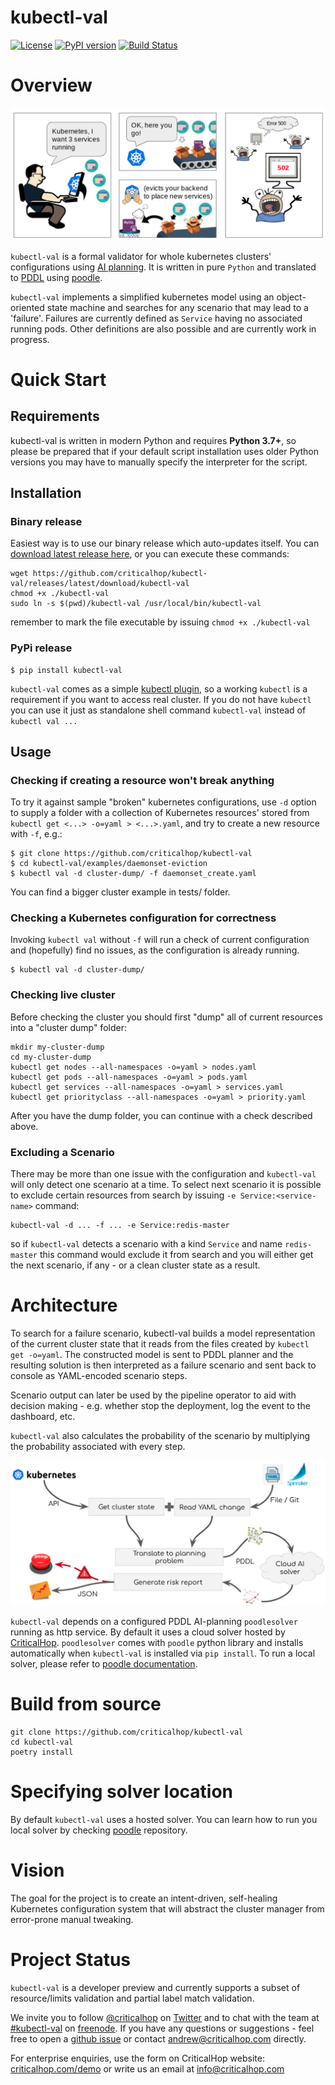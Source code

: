 # kubectl-val

[![License](https://img.shields.io/badge/License-Apache%202.0-blue.svg)](https://opensource.org/licenses/Apache-2.0) [![PyPI version](https://badge.fury.io/py/kubectl-val.svg)](https://badge.fury.io/py/kubectl-val) [![Build Status](https://travis-ci.org/criticalhop/kubectl-val.svg?branch=master)](https://travis-ci.org/criticalhop/kubectl-val)

# Overview

![kubernetes evicts](doc/img/kubernetes-evicts.png)

`kubectl-val` is a formal validator for whole kubernetes clusters' configurations using [AI planning](https://en.wikipedia.org/wiki/Automated_planning_and_scheduling). It is written in pure `Python` and translated to [PDDL](https://en.wikipedia.org/wiki/Planning_Domain_Definition_Language) using [poodle](https://github.com/criticalhop/poodle).

`kubectl-val` implements a simplified kubernetes model using an object-oriented state machine and searches for any scenario that may lead to a 'failure'. Failures are currently defined as `Service` having no associated running pods. Other definitions are also possible and are currently work in progress. 

# Quick Start

## Requirements

kubectl-val is written in modern Python and requires **Python 3.7+**, so please be prepared that if your default script installation  uses older Python versions you may have to manually specify the interpreter for the script.

## Installation

### Binary release

Easiest way is to use our binary release which auto-updates itself. You can [download latest release here](https://github.com/criticalhop/kubectl-val/releases/latest/download/kubectl-val), or you can execute these commands:

```shell
wget https://github.com/criticalhop/kubectl-val/releases/latest/download/kubectl-val 
chmod +x ./kubectl-val
sudo ln -s $(pwd)/kubectl-val /usr/local/bin/kubectl-val
```

remember to mark the file executable by issuing `chmod +x ./kubectl-val`
    
### PyPi release

    $ pip install kubectl-val

`kubectl-val` comes as a simple [kubectl plugin](https://kubernetes.io/docs/tasks/extend-kubectl/kubectl-plugins/), so a working `kubectl` is a requirement if you want to access real cluster. If you do not have `kubectl` you can use it just as standalone shell command `kubectl-val` instead of `kubectl val ...`

## Usage

### Checking if creating a resource won't break anything

To try it against sample "broken" kubernetes configurations, use `-d` option to supply a folder with a collection of Kubernetes resources' stored from `kubectl get <...> -o=yaml > <...>.yaml`, and try to create a new resource with `-f`, e.g.:

    $ git clone https://github.com/criticalhop/kubectl-val
    $ cd kubectl-val/examples/daemonset-eviction
    $ kubectl val -d cluster-dump/ -f daemonset_create.yaml
    
You can find a bigger cluster example in tests/ folder.
    
### Checking a Kubernetes configuration for correctness

Invoking `kubectl val` without `-f` will run a check of current configuration and (hopefully) find no issues, as the configuration is already running. 

    $ kubectl val -d cluster-dump/

### Checking live cluster

Before checking the cluster you should first "dump" all of current resources into a "cluster dump" folder:

```shell
mkdir my-cluster-dump
cd my-cluster-dump
kubectl get nodes --all-namespaces -o=yaml > nodes.yaml
kubectl get pods --all-namespaces -o=yaml > pods.yaml
kubectl get services --all-namespaces -o=yaml > services.yaml
kubectl get priorityclass --all-namespaces -o=yaml > priority.yaml
```

After you have the dump folder, you can continue with a check described above.

### Excluding a Scenario

There may be more than one issue with the configuration and `kubectl-val` will only detect one scenario at a time. To select next scenario it is possible to exclude certain resources from search by issuing `-e Service:<service-name>` command:

```shell
kubectl-val -d ... -f ... -e Service:redis-master
```

so if `kubectl-val` detects a scenario with a kind `Service` and name `redis-master` this command would exclude it from search and you will either get the next scenario, if any - or a clean cluster state as a result.

# Architecture

To search for a failure scenario, kubectl-val builds a model representation of the current cluster state that it reads from the files created by `kubectl get -o=yaml`. The constructed model is sent to PDDL planner and the resulting solution is then interpreted as a failure scenario and sent back to console as YAML-encoded scenario steps.

Scenario output can later be used by the pipeline operator to aid with decision making - e.g. whether stop the deployment, log the event to the dashboard, etc.

`kubectl-val` also calculates the probability of the scenario by multiplying the probability associated with every step.

![kubectl-val architecture](doc/img/architecture.png)

`kubectl-val` depends on a configured PDDL AI-planning `poodlesolver` running as http service. By default it uses a cloud solver hosted by [CriticalHop](https://www.criticalhop.com/). `poodlesolver` comes with `poodle` python library and installs automatically when `kubectl-val` is installed via `pip install`. To run a local solver, please refer to [poodle documentation](https://github.com/criticalhop/poodle). 

# Build from source

```shell
git clone https://github.com/criticalhop/kubectl-val
cd kubectl-val
poetry install
```

# Specifying solver location

By default `kubectl-val` uses a hosted solver. You can learn how to run you local solver by checking [poodle](https://github.com/criticalhop/poodle) repository.

# Vision

The goal for the project is to create an intent-driven, self-healing Kubernetes configuration system that will abstract the cluster manager from error-prone manual tweaking.

# Project Status

`kubectl-val` is a developer preview and currently supports a subset of resource/limits validation and partial label match validation.

We invite you to follow [@criticalhop](https://twitter.com/criticalhop) on [Twitter](https://twitter.com/criticalhop) and to chat with the team at [#kubectl-val](https://tinyurl.com/y5s98dw6) on [freenode](https://freenode.net/). If you have any questions or suggestions - feel free to open a [github issue](https://github.com/criticalhop/kubectl-val/issues) or contact andrew@criticalhop.com directly.

For enterprise enquiries, use the form on CriticalHop website: [criticalhop.com/demo](https://www.criticalhop.com/demo) or write us an email at info@criticalhop.com
